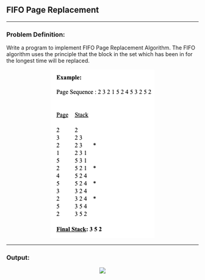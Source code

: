 ## FIFO Page Replacement

-----------------------------------------
### Problem Definition:
Write a program to implement FIFO Page Replacement Algorithm. The FIFO algorithm uses the principle that the block in the set which has been in for the longest time will be replaced. 

<p align="center">
    <img src="./example.png">
</p>

------------------------------------------
### Output:

<p align="center">
    <img src="./output.png">
</p>
